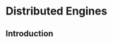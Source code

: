 [title]: # (Distributed Engines)
[tags]: # (XXX)
[priority]: # (900)
# Distributed Engines

## Introduction
